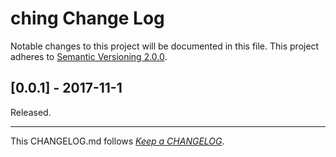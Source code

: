 #   ching Change Log

Notable changes to this project will be documented in this file. This project adheres to [Semantic Versioning 2.0.0](http://semver.org/).

##	[0.0.1] - 2017-11-1

Released.

---
This CHANGELOG.md follows [*Keep a CHANGELOG*](http://keepachangelog.com/).
